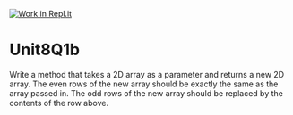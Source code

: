 [![Work in Repl.it](https://classroom.github.com/assets/work-in-replit-14baed9a392b3a25080506f3b7b6d57f295ec2978f6f33ec97e36a161684cbe9.svg)](https://classroom.github.com/online_ide?assignment_repo_id=4680694&assignment_repo_type=AssignmentRepo)
# Unit8Q1b

Write a method that takes a 2D array as a parameter and returns a new 2D array. The even rows of the new array should be exactly the same as the array passed in. The odd rows of the new array should be replaced by the contents of the row above. 
